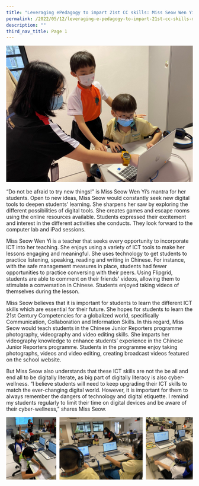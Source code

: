 ```yaml
---
title: "Leveraging ePedagogy to impart 21st CC skills: Miss Seow Wen Yi"
permalink: /2022/05/12/leveraging-e-pedagogy-to-impart-21st-cc-skills-miss-seow-wen-yi/
description: ""
third_nav_title: Page 1
---
```

<img src="/images/2-2048x1495.jpeg">
<p>&ldquo;Do not be afraid to try new things!&rdquo; is Miss Seow Wen Yi&rsquo;s mantra for her students. Open to new ideas, Miss Seow would constantly seek new digital tools to deepen students' learning. She sharpens her saw by exploring the different possibilities of digital tools. She creates games and escape rooms using the online resources available. Students expressed their excitement and interest in the different activities she conducts. They look forward to the computer lab and iPad sessions.</p>
<p>Miss Seow Wen Yi is a teacher that seeks every opportunity to incorporate ICT into her teaching. She enjoys using a variety of ICT tools to make her lessons engaging and meaningful. She uses technology to get students to practice listening, speaking, reading and writing in Chinese. For instance, with the safe management measures in place, students had fewer opportunities to practice conversing with their peers. Using Flipgrid, students are able to comment on their friends' videos, allowing them to stimulate a conversation in Chinese. Students enjoyed taking videos of themselves during the lesson.</p>
<p>Miss Seow believes that it is important for students to learn the different ICT skills which are essential for their future. She hopes for students to learn the 21st Century Competencies for a globalized world, specifically Communication, Collaboration and Information Skills. In this regard, Miss Seow would teach students in the Chinese Junior Reporters programme photography, videography and video editing skills. She imparts her videography knowledge to enhance students&rsquo; experience in the Chinese Junior Reporters programme. Students in the programme enjoy taking photographs, videos and video editing, creating broadcast videos featured on the school website.</p>
<p>But Miss Seow also understands that these ICT skills are not the be all and end all to be digitally literate, as big part of digitally literacy is also cyber-wellness. &ldquo;I believe students will need to keep upgrading their ICT skills to match the ever-changing digital world. However, it is important for them to always remember the dangers of technology and digital etiquette. I remind my students regularly to limit their time on digital devices and be aware of their cyber-wellness,&rdquo; shares Miss Seow.</p>
<img src="/images/leveraging.jpg">